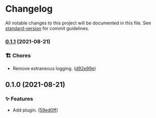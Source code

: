 # Changelog

All notable changes to this project will be documented in this file. See [standard-version](https://github.com/conventional-changelog/standard-version) for commit guidelines.

### [0.1.1](https://github.com/darkobits/vite-plugin-favicons/compare/v0.1.0...v0.1.1) (2021-08-21)


### 🏗 Chores

* Remove extraneous logging. ([d92e99e](https://github.com/darkobits/vite-plugin-favicons/commit/d92e99e7d3e0958b463806c8938e6a2dc79cd88f))

## 0.1.0 (2021-08-21)


### ✨ Features

* Add plugin. ([59ed0ff](https://github.com/darkobits/vite-plugin-favicons/commit/59ed0ff6b1c3a8fb40f82636893c8df890d18405))
